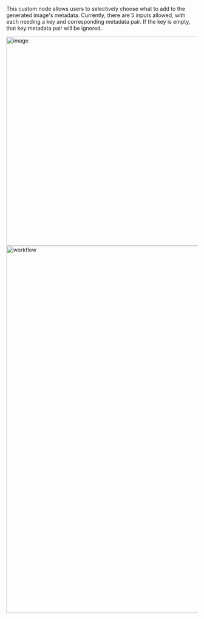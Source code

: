 This custom node allows users to selectively choose what to add to the generated image's metadata. Currently, there are 5 inputs allowed, with each needing a key and corresponding metadata pair. If the key is empty, that key:metadata pair will be ignored.

<img width="970" height="551" alt="image" src="https://github.com/user-attachments/assets/140c99cc-9f3f-406c-b1c7-daa69686ae19" />

<img width="2088" height="967" alt="workflow" src="https://github.com/user-attachments/assets/1ec4774f-5616-44aa-855b-7f39157dddf7" />

